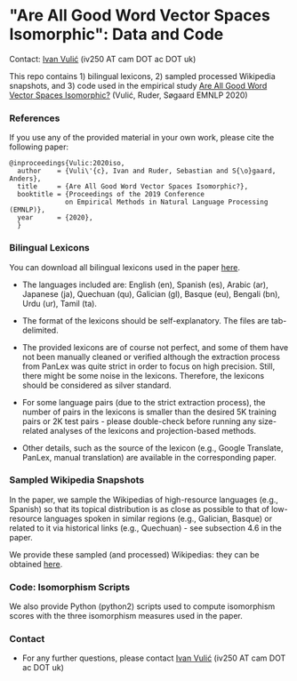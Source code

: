 # "Are All Good Word Vector Spaces Isomorphic": Data and Code 
Contact: [Ivan Vulić](https://sites.google.com/site/ivanvulic/) (iv250 AT cam DOT ac DOT uk)

This repo contains 1) bilingual lexicons, 2) sampled processed Wikipedia snapshots, and 3) code used in the empirical study [Are All Good Word Vector Spaces Isomorphic?](https://arxiv.org/pdf/2004.04070.pdf) (Vulić, Ruder, Søgaard EMNLP 2020)

### References

If you use any of the provided material in your own work, please cite the following paper:
```
@inproceedings{Vulic:2020iso,
  author    = {Vuli\'{c}, Ivan and Ruder, Sebastian and S{\o}gaard, Anders},
  title     = {Are All Good Word Vector Spaces Isomorphic?},
  booktitle = {Proceedings of the 2019 Conference 
              on Empirical Methods in Natural Language Processing (EMNLP)},
  year      = {2020},
  }
```

### Bilingual Lexicons
You can download all bilingual lexicons used in the paper [here](https://github.com/cambridgeltl/iso-study/raw/master/lexicons/BilingualLexicons.zip).

* The languages included are: English (en), Spanish (es), Arabic (ar), Japanese (ja), Quechuan (qu), Galician (gl), Basque (eu), Bengali (bn), Urdu (ur), Tamil (ta).

* The format of the lexicons should be self-explanatory. The files are tab-delimited.

* The provided lexicons are of course not perfect, and some of them have not been manually cleaned or verified although the extraction process from PanLex was quite strict in order to focus on high precision. Still, there might be some noise in the lexicons. Therefore, the lexicons should be considered as silver standard.

* For some language pairs (due to the strict extraction process), the number of pairs in the lexicons is smaller than the desired 5K training pairs or 2K test pairs - please double-check before running any size-related analyses of the lexicons and projection-based methods.

* Other details, such as the source of the lexicon (e.g., Google Translate, PanLex, manual translation) are available in the corresponding paper.


### Sampled Wikipedia Snapshots 
In the paper, we sample the Wikipedias of high-resource languages (e.g., Spanish) so that its topical distribution is as close as possible to that of low-resource languages spoken in similar regions (e.g., Galician, Basque) or related to it via historical links (e.g., Quechuan) - see subsection 4.6 in the paper.

We provide these sampled (and processed) Wikipedias: they can be obtained [here](https://drive.google.com/file/d/1IWw_zB9xDII28N5auI0qPy7m9eK20lcZ/view?usp=sharing).


### Code: Isomorphism Scripts
We also provide Python (python2) scripts used to compute isomorphism scores with the three isomorphism measures used in the paper.


### Contact
* For any further questions, please contact [Ivan Vulić](https://sites.google.com/site/ivanvulic/) (iv250 AT cam DOT ac DOT uk)
